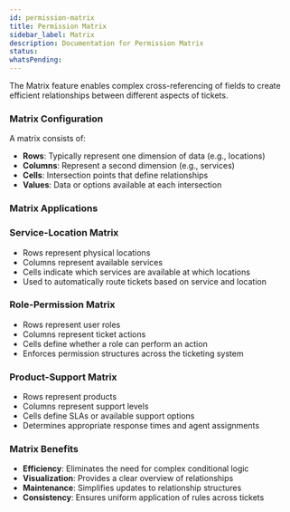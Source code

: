 ```yaml
---
id: permission-matrix
title: Permission Matrix
sidebar_label: Matrix
description: Documentation for Permission Matrix
status: 
whatsPending: 
---
```


The Matrix feature enables complex cross-referencing of fields to create efficient relationships between different aspects of tickets.

### Matrix Configuration
A matrix consists of:
- **Rows**: Typically represent one dimension of data (e.g., locations)
- **Columns**: Represent a second dimension (e.g., services)
- **Cells**: Intersection points that define relationships
- **Values**: Data or options available at each intersection

### Matrix Applications

### Service-Location Matrix
- Rows represent physical locations
- Columns represent available services
- Cells indicate which services are available at which locations
- Used to automatically route tickets based on service and location

### Role-Permission Matrix
- Rows represent user roles
- Columns represent ticket actions
- Cells define whether a role can perform an action
- Enforces permission structures across the ticketing system

### Product-Support Matrix
- Rows represent products
- Columns represent support levels
- Cells define SLAs or available support options
- Determines appropriate response times and agent assignments

### Matrix Benefits
- **Efficiency**: Eliminates the need for complex conditional logic
- **Visualization**: Provides a clear overview of relationships
- **Maintenance**: Simplifies updates to relationship structures
- **Consistency**: Ensures uniform application of rules across tickets
